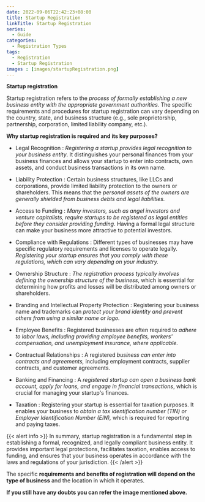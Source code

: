 ```yaml
---
date: 2022-09-06T22:42:23+08:00
title: Startup Registration
linkTitle: Startup Registration
series:
  - Guide
categories:
  - Registration Types
tags:
  - Registration
  - Startup Registration
images : [images/startupRegistration.png]
---
```

**Startup registration**

Startup registration refers to the *process of formally establishing a new business entity with the appropriate government authorities.* The specific requirements and procedures for startup registration can vary depending on the country, state, and business structure (e.g., sole proprietorship, partnership, corporation, limited liability company, etc.).

**Why startup registration is required and its key purposes?**

- Legal Recognition
  : *Registering a startup provides legal recognition to your business entity*. It distinguishes your personal finances from your business finances and allows your startup to enter into contracts, own assets, and conduct business transactions in its own name.

- Liability Protection
  : Certain business structures, like LLCs and corporations, provide limited liability protection to the owners or shareholders. This means that the *personal assets of the owners are generally shielded from business debts and legal liabilities.*

- Access to Funding
  : *Many investors, such as angel investors and venture capitalists, require startups to be registered as legal entities before they consider providing funding*. Having a formal legal structure can make your business more attractive to potential investors.

- Compliance with Regulations
  : Different types of businesses may have specific regulatory requirements and licenses to operate legally. *Registering your startup ensures that you comply with these regulations, which can vary depending on your industry.*

- Ownership Structure
  : *The registration process typically involves defining the ownership structure of the business*, which is essential for determining how profits and losses will be distributed among owners or shareholders.

- Branding and Intellectual Property Protection
  : Registering your business name and trademarks can *protect your brand identity and prevent others from using a similar name or logo.*

- Employee Benefits
  : Registered businesses are often required to *adhere to labor laws, including providing employee benefits, workers' compensation, and unemployment insurance, where applicable.*

- Contractual Relationships
  : A registered *business can enter into contracts and agreements,* including employment contracts, supplier contracts, and customer agreements.

- Banking and Financing
  : A *registered startup can open a business bank account, apply for loans, and engage in financial transactions*, which is crucial for managing your startup's finances.

- Taxation
  : Registering your startup is essential for taxation purposes. It enables your business to *obtain a tax identification number (TIN) or Employer Identification Number (EIN),* which is required for reporting and paying taxes.

{{< alert info >}}
In summary, startup registration is a fundamental step in establishing a formal, recognized, and legally compliant business entity. It provides important legal protections, facilitates taxation, enables access to funding, and ensures that your business operates in accordance with the laws and regulations of your jurisdiction.
{{< /alert >}}

The specific **requirements and benefits of registration will depend on the type of business** and the location in which it operates.

**If you still have any doubts you can refer the image mentioned above.**



